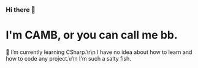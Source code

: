### Hi there 👋
# I'm CAMB, or you can call me bb.
 🌱 I’m currently learning CSharp.\r\n
 I have no idea about how to learn and how to code any project.\r\n
 I'm such a salty fish.

<!--
**CAMB-dev/CAMB-dev** is a ✨ _special_ ✨ repository because its `README.md` (this file) appears on your GitHub profile.

Here are some ideas to get you started:

- 🔭 I’m currently working on ...
- 🌱 I’m currently learning ...
- 👯 I’m looking to collaborate on ...
- 🤔 I’m looking for help with ...
- 💬 Ask me about ...
- 📫 How to reach me: ...
- 😄 Pronouns: ...
- ⚡ Fun fact: ...
-->
